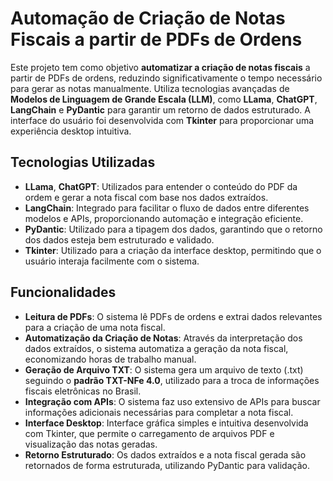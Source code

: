 # Automação de Criação de Notas Fiscais a partir de PDFs de Ordens

Este projeto tem como objetivo **automatizar a criação de notas fiscais** a partir de PDFs de ordens, reduzindo significativamente o tempo necessário para gerar as notas manualmente. Utiliza tecnologias avançadas de **Modelos de Linguagem de Grande Escala (LLM)**, como **LLama**, **ChatGPT**, **LangChain** e **PyDantic** para garantir um retorno de dados estruturado. A interface do usuário foi desenvolvida com **Tkinter** para proporcionar uma experiência desktop intuitiva.

## Tecnologias Utilizadas

- **LLama**, **ChatGPT**: Utilizados para entender o conteúdo do PDF da ordem e gerar a nota fiscal com base nos dados extraídos.
- **LangChain**: Integrado para facilitar o fluxo de dados entre diferentes modelos e APIs, proporcionando automação e integração eficiente.
- **PyDantic**: Utilizado para a tipagem dos dados, garantindo que o retorno dos dados esteja bem estruturado e validado.
- **Tkinter**: Utilizado para a criação da interface desktop, permitindo que o usuário interaja facilmente com o sistema.

## Funcionalidades

- **Leitura de PDFs**: O sistema lê PDFs de ordens e extrai dados relevantes para a criação de uma nota fiscal.
- **Automatização da Criação de Notas**: Através da interpretação dos dados extraídos, o sistema automatiza a geração da nota fiscal, economizando horas de trabalho manual.
- **Geração de Arquivo TXT**: O sistema gera um arquivo de texto (.txt) seguindo o **padrão TXT-NFe 4.0**, utilizado para a troca de informações fiscais eletrônicas no Brasil.
- **Integração com APIs**: O sistema faz uso extensivo de APIs para buscar informações adicionais necessárias para completar a nota fiscal.
- **Interface Desktop**: Interface gráfica simples e intuitiva desenvolvida com Tkinter, que permite o carregamento de arquivos PDF e visualização das notas geradas.
- **Retorno Estruturado**: Os dados extraídos e a nota fiscal gerada são retornados de forma estruturada, utilizando PyDantic para validação.
